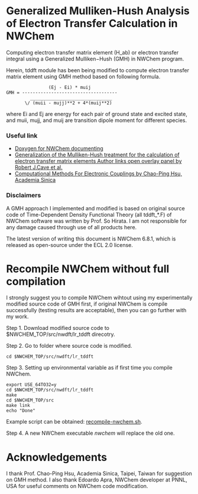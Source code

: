 # Generalized Mulliken-Hush Analysis of Electron Transfer Calculation in NWChem

Computing electron transfer matrix element (H_ab) or electron transfer integral using a Generalized Mulliken−Hush (GMH) in NWChem program.

Herein, tddft module has been being modified to compute electron transfer matrix element using GMH method based on following formula.

```
                (Ej - Ei) * muij
GMH = ------------------------------------
         _______________________________
       \/ (muii - mujj)**2 + 4*(muij**2)
```

where Ei and Ej are energy for each pair of ground state and excited state, and muii, mujj, and muij are transition dipole moment for different species.

### Useful link
 - [Doxygen for NWChem documenting](http://www.doxygen.nl/)
 - [Generalization of the Mulliken-Hush treatment for the calculation of electron transfer matrix elements Author links open overlay panel by Robert J.Cave et al.](https://www.sciencedirect.com/science/article/abs/pii/0009261495013105)
 - [Computational Methods For Electronic Couplings by Chao-Ping Hsu, Academia Sinica](http://www.q-chem.com/tutorial/Cherri_Hsu_Electronic_Coupling.pdf)

### Disclaimers

A GMH approach I implemented and modified is based on original source code of Time-Dependent Density Functional Theory (all tddft_\*.F) of NWChem software was written by Prof. So Hirata. I am not responsible for any damage caused through use of all products here.

The latest version of writing this document is NWChem 6.8.1, which is released as open-source under the ECL 2.0 license.

# Recompile NWChem without full compilation

I strongly suggest you to compile NWChem wihtout using my experimentally modified source code of GMH first, if original NWChem is compile successfully (testing results are acceptable), then you can go further with my work.

Step 1. Download modified source code to $NWCHEM_TOP/src/nwdft/lr_tddft direcotry.

Step 2. Go to folder where source code is modified.

```
cd $NWCHEM_TOP/src/nwdft/lr_tddft
```

Step 3. Setting up environmental variable as if first time you compile NWChem.

```
export USE_64TO32=y
cd $NWCHEM_TOP/src/nwdft/lr_tddft
make
cd $NWCHEM_TOP/src
make link
echo "Done"
```

Example script can be obtained: [recompile-nwchem.sh](recompile-nwchem.sh).

Step 4. A new NWChem executable *nwchem* will replace the old one.



# Acknowledgements
I thank Prof. Chao-Ping Hsu, Academia Sinica, Taipei, Taiwan for suggestion on GMH method. I also thank Edoardo Apra, NWChem developer at PNNL, USA for useful comments on NWChem code modification.



